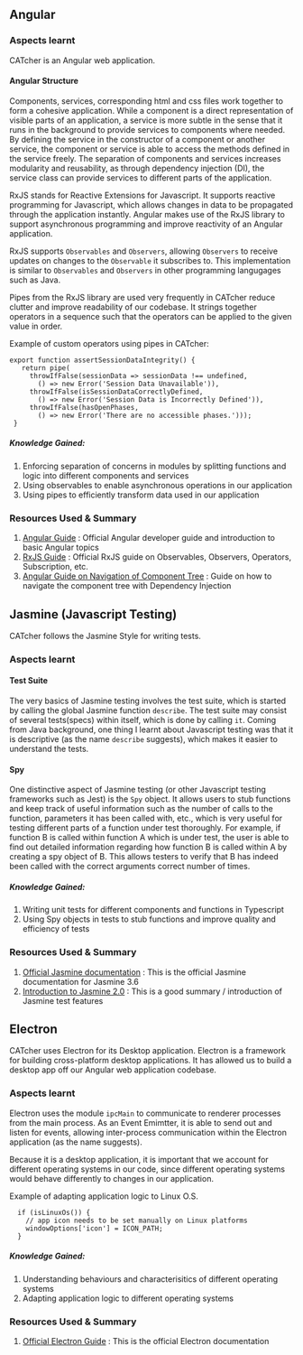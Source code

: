 ## Angular

### Aspects learnt
CATcher is an Angular web application.

#### Angular Structure
Components, services, corresponding html and css files work together to form a cohesive application. While a component is a direct representation of visible parts of an application, a service is more subtle in the sense that it runs in the background to provide services to components where needed. By defining the service in the constructor of a component or another service, the component or service is able to access the methods defined in the service freely. The separation of components and services increases modularity and reusability, as through dependency injection (DI), the service class can provide services to different parts of the application.

RxJS stands for Reactive Extensions for Javascript. It supports reactive programming for Javascript, which allows changes in data to be propagated through the application instantly. Angular makes use of the RxJS library to support asynchronous programming and improve reactivity of an Angular application.

RxJS supports `Observables` and `Observers`, allowing `Observers` to receive updates on changes to the `Observable` it subscribes to. This implementation is similar to `Observables` and `Observers` in other programming langugages such as Java.

Pipes from the RxJS library are used very frequently in CATcher reduce clutter and improve readability of our codebase. It strings together operators in a sequence such that the operators can be applied to the given value in order.

Example of custom operators using pipes in CATcher:
```
export function assertSessionDataIntegrity() {
   return pipe(
     throwIfFalse(sessionData => sessionData !== undefined,
       () => new Error('Session Data Unavailable')),
     throwIfFalse(isSessionDataCorrectlyDefined,
       () => new Error('Session Data is Incorrectly Defined')),
     throwIfFalse(hasOpenPhases,
       () => new Error('There are no accessible phases.')));
 }
```
##### Knowledge Gained:
1. Enforcing separation of concerns in modules by splitting functions and logic into different components and services
2. Using observables to enable asynchronous operations in our application
3. Using pipes to efficiently transform data used in our application

### Resources Used & Summary

1. [Angular Guide](https://angular.io/guide/architecture) : Official Angular developer guide and introduction to basic Angular topics
2. [RxJS Guide](https://rxjs-dev.firebaseapp.com/guide/observable) : Official RxJS guide on Observables, Observers, Operators, Subscription, etc.
3. [Angular Guide on Navigation of Component Tree](https://angular.io/guide/dependency-injection-navtree) : Guide on how to navigate the component tree with Dependency Injection

## Jasmine (Javascript Testing)

CATcher follows the Jasmine Style for writing tests.

### Aspects learnt

#### Test Suite
The very basics of Jasmine testing involves the test suite, which is started by calling the global Jasmine function `describe`. The test suite may consist of several tests(specs) within itself, which is done by calling `it`. Coming from Java background, one thing I learnt about Javascript testing was that it is descriptive (as the name `describe` suggests), which makes it easier to understand the tests.

#### Spy
One distinctive aspect of Jasmine testing (or other Javascript testing frameworks such as Jest) is the `Spy` object. It allows users to stub functions and keep track of useful information such as the number of calls to the function, parameters it has been called with, etc., which is very useful for testing different parts of a function under test thoroughly. For example, if function B is called within function A which is under test, the user is able to find out detailed information regarding how function B is called within A by creating a spy object of B. This allows testers to verify that B has indeed been called with the correct arguments correct number of times.

##### Knowledge Gained:
1. Writing unit tests for different components and functions in Typescript
2. Using Spy objects in tests to stub functions and improve quality and efficiency of tests

### Resources Used & Summary

1. [Official Jasmine documentation](https://jasmine.github.io/api/3.6/global) : This is the official Jasmine documentation for Jasmine 3.6
2. [Introduction to Jasmine 2.0](https://jasmine.github.io/2.0/introduction.html) : This is a good summary / introduction of Jasmine test features

## Electron

CATcher uses Electron for its Desktop application. Electron is a framework for building cross-platform desktop applications. It has allowed us to build a desktop app off our Angular web application codebase.

### Aspects learnt

Electron uses the module `ipcMain` to communicate to renderer processes from the main process. As an Event Emimtter, it is able to send out and listen for events, allowing inter-process communication within the Electron application (as the name suggests).

Because it is a desktop application, it is important that we account for different operating systems in our code, since different operating systems would behave differently to changes in our application.

Example of adapting application logic to Linux O.S.
```
  if (isLinuxOs()) {
    // app icon needs to be set manually on Linux platforms
    windowOptions['icon'] = ICON_PATH;
  }
```

##### Knowledge Gained:
1. Understanding behaviours and characterisitics of different operating systems
2. Adapting application logic to different operating systems

### Resources Used & Summary

1. [Official Electron Guide](https://www.electronjs.org/docs/tutorial) : This is the official Electron documentation
